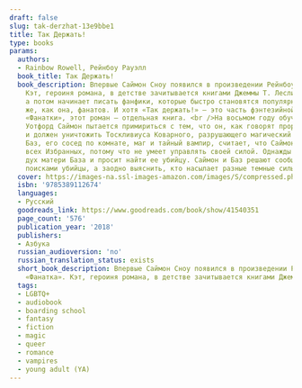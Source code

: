 ```yaml
---
draft: false
slug: tak-derzhat-13e9bbe1
title: Так Держать!
type: books
params:
  authors:
  - Rainbow Rowell, Рейнбоу Рауэлл
  book_title: Так Держать!
  book_description: Впервые Саймон Сноу появился в произведении Рейнбоу Рауэлл «Фанатка».
    Кэт, героиня романа, в детстве зачитывается книгами Джеммы Т. Лесли о мальчике-волшебнике,
    а потом начинает писать фанфики, которые быстро становятся популярными среди таких
    же, как она, фанатов. И хотя «Так держать!» — это часть фэнтезийной серии в рамках
    «Фанатки», этот роман — отдельная книга. <br />На восьмом году обучения в школе
    Уотфорд Саймон пытается примириться с тем, что он, как говорят пророчества, Избранный
    и должен уничтожить Тоскливиуса Коварного, разрушающего магический мир. Однако
    Баз, его сосед по комнате, маг и тайный вампир, считает, что Саймон — худший из
    всех Избранных, потому что не умеет управлять своей силой. Однажды к Саймону является
    дух матери База и просит найти ее убийцу. Саймон и Баз решают сообща заняться
    поисками убийцы, а заодно выяснить, кто насылает разные темные силы на Уотфорд...
  cover: https://images-na.ssl-images-amazon.com/images/S/compressed.photo.goodreads.com/books/1535376988i/41540351.jpg
  isbn: '9785389112674'
  languages:
  - Русский
  goodreads_link: https://www.goodreads.com/book/show/41540351
  page_count: '576'
  publication_year: '2018'
  publishers:
  - Азбука
  russian_audioversion: 'no'
  russian_translation_status: exists
  short_book_description: Впервые Саймон Сноу появился в произведении Рейнбоу Рауэлл
    «Фанатка». Кэт, героиня романа, в детстве зачитывается книгами Джеммы Т.
  tags:
  - LGBTQ+
  - audiobook
  - boarding school
  - fantasy
  - fiction
  - magic
  - queer
  - romance
  - vampires
  - young adult (YA)
---
```

